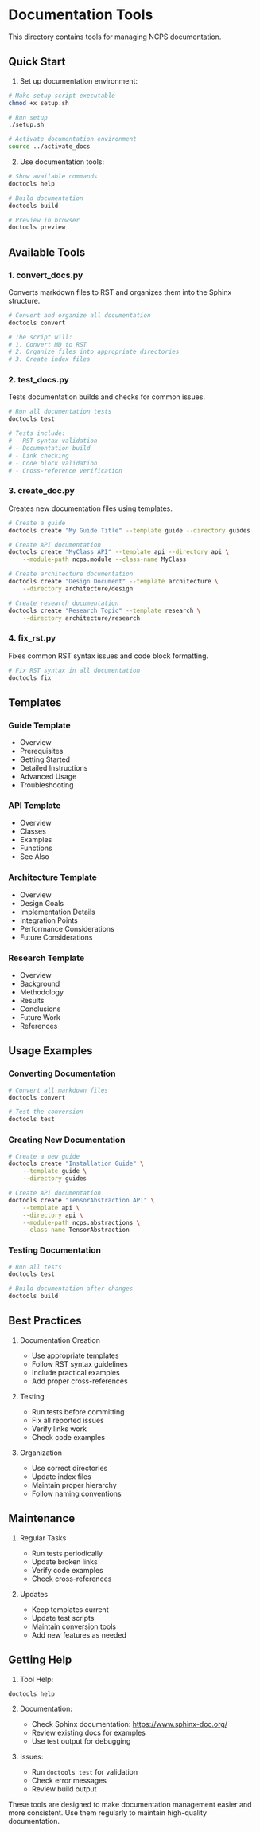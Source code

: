 # Documentation Tools

This directory contains tools for managing NCPS documentation.

## Quick Start

1. Set up documentation environment:
```bash
# Make setup script executable
chmod +x setup.sh

# Run setup
./setup.sh

# Activate documentation environment
source ../activate_docs
```

2. Use documentation tools:
```bash
# Show available commands
doctools help

# Build documentation
doctools build

# Preview in browser
doctools preview
```

## Available Tools

### 1. convert_docs.py
Converts markdown files to RST and organizes them into the Sphinx structure.

```bash
# Convert and organize all documentation
doctools convert

# The script will:
# 1. Convert MD to RST
# 2. Organize files into appropriate directories
# 3. Create index files
```

### 2. test_docs.py
Tests documentation builds and checks for common issues.

```bash
# Run all documentation tests
doctools test

# Tests include:
# - RST syntax validation
# - Documentation build
# - Link checking
# - Code block validation
# - Cross-reference verification
```

### 3. create_doc.py
Creates new documentation files using templates.

```bash
# Create a guide
doctools create "My Guide Title" --template guide --directory guides

# Create API documentation
doctools create "MyClass API" --template api --directory api \
    --module-path ncps.module --class-name MyClass

# Create architecture documentation
doctools create "Design Document" --template architecture \
    --directory architecture/design

# Create research documentation
doctools create "Research Topic" --template research \
    --directory architecture/research
```

### 4. fix_rst.py
Fixes common RST syntax issues and code block formatting.

```bash
# Fix RST syntax in all documentation
doctools fix
```

## Templates

### Guide Template
- Overview
- Prerequisites
- Getting Started
- Detailed Instructions
- Advanced Usage
- Troubleshooting

### API Template
- Overview
- Classes
- Examples
- Functions
- See Also

### Architecture Template
- Overview
- Design Goals
- Implementation Details
- Integration Points
- Performance Considerations
- Future Considerations

### Research Template
- Overview
- Background
- Methodology
- Results
- Conclusions
- Future Work
- References

## Usage Examples

### Converting Documentation
```bash
# Convert all markdown files
doctools convert

# Test the conversion
doctools test
```

### Creating New Documentation
```bash
# Create a new guide
doctools create "Installation Guide" \
    --template guide \
    --directory guides

# Create API documentation
doctools create "TensorAbstraction API" \
    --template api \
    --directory api \
    --module-path ncps.abstractions \
    --class-name TensorAbstraction
```

### Testing Documentation
```bash
# Run all tests
doctools test

# Build documentation after changes
doctools build
```

## Best Practices

1. Documentation Creation
   - Use appropriate templates
   - Follow RST syntax guidelines
   - Include practical examples
   - Add proper cross-references

2. Testing
   - Run tests before committing
   - Fix all reported issues
   - Verify links work
   - Check code examples

3. Organization
   - Use correct directories
   - Update index files
   - Maintain proper hierarchy
   - Follow naming conventions

## Maintenance

1. Regular Tasks
   - Run tests periodically
   - Update broken links
   - Verify code examples
   - Check cross-references

2. Updates
   - Keep templates current
   - Update test scripts
   - Maintain conversion tools
   - Add new features as needed

## Getting Help

1. Tool Help:
```bash
doctools help
```

2. Documentation:
   - Check Sphinx documentation: https://www.sphinx-doc.org/
   - Review existing docs for examples
   - Use test output for debugging

3. Issues:
   - Run `doctools test` for validation
   - Check error messages
   - Review build output

These tools are designed to make documentation management easier and more consistent. Use them regularly to maintain high-quality documentation.